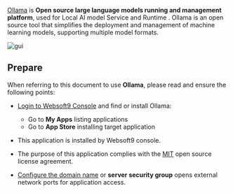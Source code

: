 [Ollama](https://ollama.com/) is **Open source large language models running and management platform**, used for Local AI model Service and Runtime . Ollama is an open source tool that simplifies the deployment and management of machine learning models, supporting multiple model formats.


![gui](http://libs.websoft9.com/Websoft9/DocsPicture/zh/ollama/ollama-gui-websoft9.png)


## Prepare

When referring to this document to use **Ollama**, please read and ensure the following points:

- [Login to Websoft9 Console](./login-console) and find or install Ollama:
  - Go to **My Apps** listing applications 
  - Go to **App Store** installing target application

- This application is installed by Websoft9 console.


- The purpose of this application complies with the [MIT](https://opensource.org/licenses/MIT) open source license agreement.


- [Configure the domain name](./domain-set) or **server security group** opens external network ports for application access.
